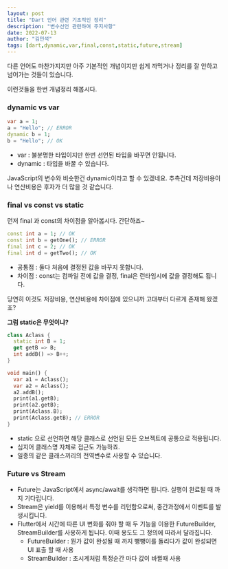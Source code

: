 ```yaml
---
layout: post
title: "Dart 언어 관련 기초적인 정리"
description: "변수선언 관련하여 주지사항"
date: 2022-07-13
author: "김민석"
tags: [dart,dynamic,var,final,const,static,future,stream]
---
```

다른 언어도 마찬가지지만 아주 기본적인 개념이지만 쉽게 까먹거나 정리를 잘 안하고 넘어가는 것들이 있습니다.

이런것들을 한번 개념정리 해봅시다.

### dynamic vs var
```dart
var a = 1;
a = "Hello"; // ERROR
dynamic b = 1;
b = "Hello"; // OK
```
- var : 불분명한 타입이지만 한번 선언된 타입을 바꾸면 안됩니다.
- dynamic : 타입을 바꿀 수 있습니다.

JavaScript의 변수와 비슷한건 dynamic이라고 할 수 있겠네요. 추측건데 저장비용이나 연산비용은 후자가 더 많을 것 같습니다.

### final vs const vs static

먼저 final 과 const의 차이점을 알아봅시다. 간단하죠~
```dart
const int a = 1; // OK
const int b = getOne(); // ERROR
final int c = 2; // OK
final int d = getTwo(); // OK
``` 
- 공통점 : 둘다 처음에 결정된 값을 바꾸지 못합니다.
- 차이점 : const는 컴파일 전에 값을 결정, final은 런타임시에 값을 결정해도 됩니다.

당연히 이것도 저장비용, 연산비용에 차이점에 있으니까 고대부터 다르게 존재해 왔겠죠?

**그럼 static은 무엇이냐?**
```dart
class Aclass {
  static int B = 1;
  get getB => B;
  int addB() => B++;
}

void main() {
  var a1 = Aclass();
  var a2 = Aclass();
  a2.addB();
  print(a1.getB);
  print(a2.getB);
  print(Aclass.B);
  print(Aclass.getB); // ERROR
}
```
- static 으로 선언하면 해당 클래스로 선언된 모든 오브젝트에 공통으로 적용됩니다.
- 심지어 클래스명 자체로 접근도 가능하죠.
- 일종의 같은 클래스끼리의 전역변수로 사용할 수 있습니다.

### Future vs Stream

- Future는 JavaScript에서 async/await를 생각하면 됩니다. 실행이 완료될 때 까지 기다립니다.
- Stream은 yield를 이용해서 특정 변수를 리턴함으로써, 중간과정에서 이벤트를 발생시킵니다.
- Flutter에서 시간에 따른 UI 변화를 줘야 할 때 두 기능을 이용한 FutureBuilder, StreamBuilder를 사용하게 됩니다.
이때 용도도 그 정의에 따라서 달라집니다.
  - FutureBuilder : 뭔가 값이 완성될 때 까지 뺑뺑이를 돌리다가 값이 완성되면 UI 표출 할 때 사용
  - StreamBuilder : 초시계처럼 특정순간 마다 값이 바뀔때 사용